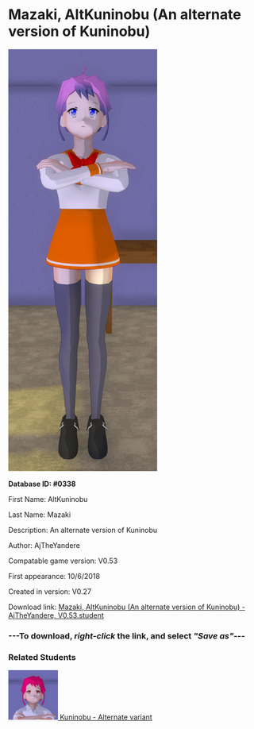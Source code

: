 # Mazaki, AltKuninobu (An alternate version of Kuninobu)

<img src="../../Files/Images/Mazaki, AltKuninobu (An alternate version of Kuninobu).png" title="Mazaki, AltKuninobu (An alternate version of Kuninobu) - AjTheYandere, V0.53">

**Database ID: #0338**

First Name: AltKuninobu

Last Name: Mazaki

Description: An alternate version of Kuninobu

Author: AjTheYandere

Compatable game version: V0.53

First appearance: 10/6/2018

Created in version: V0.27

Download link: <a href="https://raw.githubusercontent.com/Arbiter1223/Daigaku-Gurashi-Custom-Students/master/Files/Student%20Files/Mazaki%2C%20AltKuninobu%20(An%20alternate%20version%20of%20Kuninobu)%20-%20AjTheYandere%2C%20V0.53.student">Mazaki, AltKuninobu (An alternate version of Kuninobu) - AjTheYandere, V0.53.student</a>

### ---**To download, _right-click_ the link, and select _"Save as"_**---

### Related Students

<a href="Miwa, Kuninobu (An arrogant trap who talks down on people).md"><img src="../../Files/Thumbs/Miwa, Kuninobu (An arrogant trap who talks down on people).png" height="100" width="100" title="Miwa, Kuninobu (An arrogant trap who talks down on people) - AjTheYandere, V0.53"></a><a href="Miwa, Kuninobu (An arrogant trap who talks down on people).md"> Kuninobu - Alternate variant</a>

